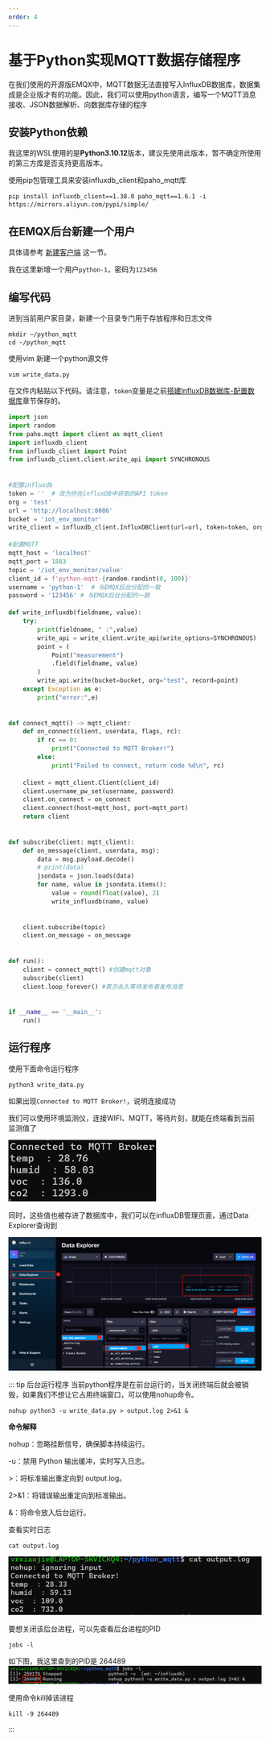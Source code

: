 ```yaml
---
order: 4
---
```


# 基于Python实现MQTT数据存储程序
在我们使用的开源版EMQX中，MQTT数据无法直接写入InfluxDB数据库，数据集成是企业版才有的功能。因此，我们可以使用python语言，编写一个MQTT消息接收、JSON数据解析、向数据库存储的程序

## 安装Python依赖
我这里的WSL使用的是**Python3.10.12**版本，建议先使用此版本，暂不确定所使用的第三方库是否支持更高版本。

使用pip包管理工具来安装influxdb_client和paho_mqtt库

```shell
pip install influxdb_client==1.38.0 paho_mqtt==1.6.1 -i https://mirrors.aliyun.com/pypi/simple/
```

## 在EMQX后台新建一个用户
具体请参考 [新建客户端](./搭建EMQX%20MQTT消息服务器#新增客户端) 这一节。

我在这里新增一个用户`python-1`，密码为`123456`

## 编写代码
进到当前用户家目录，新建一个目录专门用于存放程序和日志文件

```shell
mkdir ~/python_mqtt
cd ~/python_mqtt
```

使用vim 新建一个python源文件
```shell
vim write_data.py
```

在文件内粘贴以下代码。请注意，`token`变量是之前[搭建InfluxDB数据库-配置数据库](./搭建InfluxDB2.0数据库#配置InfluxDB数据库)章节保存的。

```python
import json
import random
from paho.mqtt import client as mqtt_client
import influxdb_client
from influxdb_client import Point
from influxdb_client.client.write_api import SYNCHRONOUS


#配置influxdb
token = ''  # 改为你在influxDB中获取的API token
org = 'test'
url = 'http://localhost:8086'
bucket = 'iot_env_monitor'
write_client = influxdb_client.InfluxDBClient(url=url, token=token, org=org)

#配置MQTT
mqtt_host = 'localhost'
mqtt_port = 1883
topic = '/iot_env_monitor/value'
client_id = f'python-mqtt-{random.randint(0, 100)}'
username = 'python-1'  # 与EMQX后台分配的一致
password = '123456' # 与EMQX后台分配的一致

def write_influxdb(fieldname, value):
    try:
        print(fieldname, " :",value)
        write_api = write_client.write_api(write_options=SYNCHRONOUS)
        point = (
            Point("measurement")
            .field(fieldname, value)
        )
        write_api.write(bucket=bucket, org="test", record=point)
    except Exception as e:
        print("error:",e)


def connect_mqtt() -> mqtt_client:
    def on_connect(client, userdata, flags, rc):
        if rc == 0:
            print("Connected to MQTT Broker!")
        else:
            print("Failed to connect, return code %d\n", rc)

    client = mqtt_client.Client(client_id)
    client.username_pw_set(username, password)
    client.on_connect = on_connect
    client.connect(host=mqtt_host, port=mqtt_port)
    return client


def subscribe(client: mqtt_client):
    def on_message(client, userdata, msg):
        data = msg.payload.decode()
        # print(data)
        jsondata = json.loads(data)
        for name, value in jsondata.items():
            value = round(float(value), 2)
            write_influxdb(name, value)


    client.subscribe(topic)
    client.on_message = on_message


def run():
    client = connect_mqtt() #创建mqtt对象
    subscribe(client)
    client.loop_forever() #表示永久等待发布者发布消息


if __name__ == '__main__':
    run()
```

## 运行程序
使用下面命令运行程序
```shell
python3 write_data.py
```
如果出现`Connected to MQTT Broker!`，说明连接成功

我们可以使用环境监测仪，连接WIFI、MQTT，等待片刻，就能在终端看到当前监测值了

![picture 1](images/20251009223144.png)  

同时，这些值也被存进了数据库中，我们可以在influxDB管理页面，通过Data Explorer查询到

![picture 2](images/20251009223249.png)  

::: tip 后台运行程序
当前python程序是在前台运行的，当关闭终端后就会被销毁，如果我们不想让它占用终端窗口，可以使用nohup命令。

```shell
nohup python3 -u write_data.py > output.log 2>&1 &
```
**命令解释**

nohup：忽略挂断信号，确保脚本持续运行。

-u：禁用 Python 输出缓冲，实时写入日志。

\>：将标准输出重定向到 output.log。

2>&1：将错误输出重定向到标准输出。

&：将命令放入后台运行。

查看实时日志
```shell
cat output.log
```

![picture 3](images/20251009223948.png)  

要想关闭该后台进程，可以先查看后台进程的PID
```shell
jobs -l
```

如下图，我这里查到的PID是 264489
![picture 4](images/20251009224233.png)  

使用命令kill掉该进程
```shell
kill -9 264489
```

:::

